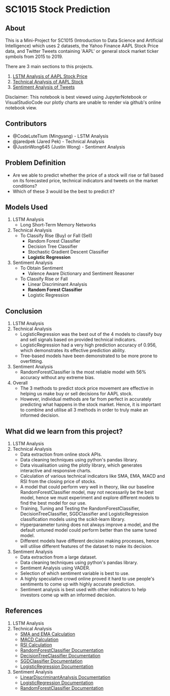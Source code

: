# SC1015 Stock Prediction

## About

This is a Mini-Project for SC1015 (Introduction to Data Science and Artificial Intelligence) which uses 2 datasets, the Yahoo Finance AAPL Stock Price data, and Twitter Tweets containing 'AAPL' or general stock market ticker symbols from 2015 to 2019. 

There are 3 main sections to this projects.
1. <a href='https://github.com/CodeLutetium/SC1015-Stock-Predictor/tree/main/LSTM%20models'>LSTM Analysis of AAPL Stock Price</a>
2. <a href='https://github.com/CodeLutetium/SC1015-Stock-Predictor/tree/main/Technical%20Indicator%20Models'>Technical Analysis of AAPL Stock</a>
3. <a href='https://github.com/CodeLutetium/SC1015-Stock-Predictor/tree/main/Sentimental%20Analysis'>Sentiment Analysis of Tweets</a>

Disclaimer:
This notebook is best viewed using JupyterNotebook or VisualStudioCode our plotly charts are unable to render via github's online notebook view.

## Contributors

- @CodeLuteTium (Mingyang) - LSTM Analysis
- @jaredpek (Jared Pek) - Technical Analysis
- @JustinWong645 (Justin Wong) - Sentiment Analysis

## Problem Definition

- Are we able to predict whether the price of a stock will rise or fall based on its forecasted price, technical indicators and tweets on the market conditions?
- Which of these 3 would be the best to predict it?

## Models Used

1. LSTM Analysis
    - Long Short-Term Memory Networks
2. Technical Analysis
    - To Classify Rise (Buy) or Fall (Sell)
        - Random Forest Classifier
        - Decision Tree Classifier
        - Stochastic Gradient Descent Classifier
        - **Logistic Regression**
3. Sentiment Analysis
    - To Obtain Sentiment
        - Valence Aware Dictionary and Sentiment Reasoner
    - To Classify Rise or Fall
        - Linear Discriminant Analysis
        - **Random Forest Classifier**
        - Logistic Regression


## Conclusion

1. LSTM Analysis
2. Technical Analysis
    - LogisticRegression was the best out of the 4 models to classify buy and sell signals based on provided technical indicators.
    - LogisticRegression had a very high prediction accuracy of 0.956, which demonstrates its effective prediction ability.
    - Tree-based models have been demonstrated to be more prone to overfitting.
3. Sentiment Analysis
    - RandomForestClassifier is the most reliable model with 56% accuracy without any extreme bias.
4. Overall
    - The 3 methods to predict stock price movement are effective in helping us make buy or sell decisions for AAPL stock. 
    - However, individual methods are far from perfect in accurately predicting what happens in the stock market. Hence, it is important to combine and utilise all 3 methods in order to truly make an informed decision.

## What did we learn from this project?

1. LSTM Analysis
2. Technical Analysis
    - Data extraction from online stock APIs.
    - Data cleaning techniques using python's pandas library.
    - Data visualisation using the plotly library, which generates interactive and responsive charts.
    - Calculation of various technical indicators like SMA, EMA, MACD and RSI from the closing price of stocks.
    - A model that could perform very well in theory, like our baseline RandomForestClassifier model, may not necessarily be the best model, hence we must experiment and explore different models to find the best model for our use.
    - Training, Tuning and Testing the RandomForestClassifier, DecisionTreeClassifier, SGDClassifier and LogisticRegression classification models using the scikit-learn library.
    - Hyperparameter tuning does not always improve a model, and the default untuned model could perform better than the same tuned model.
    - Different models have different decision making processes, hence will utilise different features of the dataset to make its decision.
3. Sentiment Analysis
    - Data extraction from a large dataset.
    - Data cleaning techniques using python's pandas library.
    - Sentiment Analysis using VADER.
    - Selection of which sentiment variable is best to use.
    - A highly speculative crowd online proved it hard to use people's sentiments to come up with highly accurate prediction.
    - Sentiment analysis is best used with other indicators to help investors come up with an informed decision.

## References

1. LSTM Analysis
2. Technical Analysis
    - <a href='https://medium.com/codex/simple-moving-average-and-exponentially-weighted-moving-average-with-pandas-57d4a457d363#:~:text=SMA%20can%20be%20implemented%20by,average%20over%20a%20fixed%20window.&text=Where%20the%20window%20will%20be,used%20for%20calculating%20the%20statistic.'>SMA and EMA Calculation</a>
    - <a href='https://www.learnpythonwithrune.org/pandas-calculate-the-moving-average-convergence-divergence-macd-for-a-stock/'>MACD Calculation</a>
    - <a href='https://www.roelpeters.be/many-ways-to-calculate-the-rsi-in-python-pandas/'>RSI Calculation</a>
    - <a href='https://scikit-learn.org/stable/modules/generated/sklearn.ensemble.RandomForestClassifier.html'>RandomForestClassifier Documentation</a>
    - <a href='https://scikit-learn.org/stable/modules/generated/sklearn.tree.DecisionTreeClassifier.html'>DecisionTreeClassifier Documentation</a>
    - <a href='https://scikit-learn.org/stable/modules/generated/sklearn.linear_model.SGDClassifier.html'>SGDClassifier Documentation</a>
    - <a href='https://scikit-learn.org/stable/modules/generated/sklearn.linear_model.LogisticRegression.html'>LogisticRegression Documentation</a>
3. Sentiment Analysis
    - <a href='https://scikit-learn.org/stable/modules/generated/sklearn.discriminant_analysis.LinearDiscriminantAnalysis.html'>LinearDiscriminantAnalysis Documentation</a>
    - <a href='https://scikit-learn.org/stable/modules/generated/sklearn.linear_model.LogisticRegression.html'>LogisticRegression Documentation</a>
    - <a href='https://scikit-learn.org/stable/modules/generated/sklearn.ensemble.RandomForestClassifier.html'>RandomForestClassifier Documentation</a>
